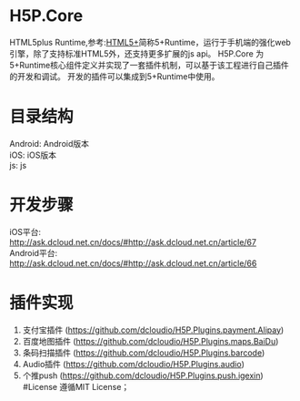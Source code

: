 # H5P.Core
HTML5plus Runtime,参考:[HTML5+](http://html5plus.org/)简称5+Runtime，运行于手机端的强化web引擎，除了支持标准HTML5外，还支持更多扩展的js api。
H5P.Core 为5+Runtime核心组件定义并实现了一套插件机制，可以基于该工程进行自己插件的开发和调试。
开发的插件可以集成到5+Runtime中使用。
# 目录结构
  Android: Android版本<br />
  iOS: iOS版本<br />
  js: js <br />
# 开发步骤
  iOS平台:<br />
  http://ask.dcloud.net.cn/docs/#http://ask.dcloud.net.cn/article/67<br />
  Android平台:<br />
  http://ask.dcloud.net.cn/docs/#http://ask.dcloud.net.cn/article/66<br />
# 插件实现
  1. 支付宝插件 (https://github.com/dcloudio/H5P.Plugins.payment.Alipay)
  2. 百度地图插件 (https://github.com/dcloudio/H5P.Plugins.maps.BaiDu)
  3. 条码扫描插件 (https://github.com/dcloudio/H5P.Plugins.barcode)
  4. Audio插件 (https://github.com/dcloudio/H5P.Plugins.audio)  
  5. 个推push (https://github.com/dcloudio/H5P.Plugins.push.igexin)<br/> 
#License
遵循MIT License；

